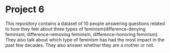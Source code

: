 # Project 6
This repository contains a dataset of 10 people answering questions related to how they feel about three types of feminism(difference-denying feminism, difference-removing feminism, difference-honoring feminism). They also talk about which type of feminism has had the most impact in the past few decades. They also answer whether they are a mother or not.
